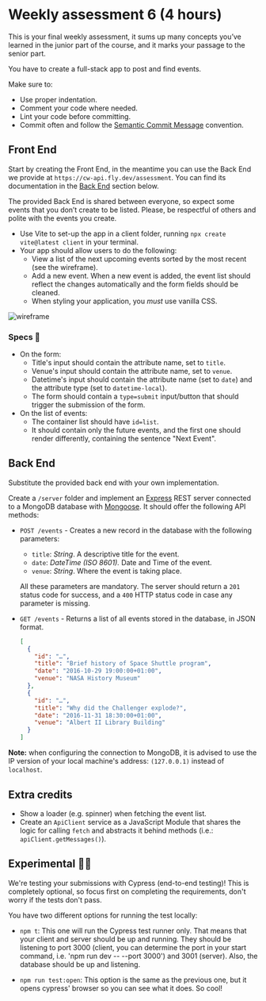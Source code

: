 # Weekly assessment 6 (4 hours)

This is your final weekly assessment, it sums up many concepts you’ve learned in the junior part of the course, and it marks your passage to the senior part.

You have to create a full-stack app to post and find events.

Make sure to:

- Use proper indentation.
- Comment your code where needed.
- Lint your code before committing.
- Commit often and follow the [Semantic Commit Message](https://seesparkbox.com/foundry/semantic_commit_messages) convention.

## Front End

Start by creating the Front End, in the meantime you can use the Back End we provide at `https://cw-api.fly.dev/assessment`. You can find its documentation in the [Back End](https://github.com/codeworks/weekly-assessment-6#back-end) section below.

The provided Back End is shared between everyone, so expect some events that you don’t create to be listed. Please, be respectful of others and polite with the events you create.

- Use Vite to set-up the app in a client folder, running `npx create vite@latest client` in your terminal.
- Your app should allow users to do the following:
  - View a list of the next upcoming events sorted by the most recent (see the wireframe).
  - Add a new event. When a new event is added, the event list should reflect the changes automatically and the form fields should be cleaned.
  - When styling your application, you *must* use vanilla CSS.

![wireframe](readme-images/wireframe.png)

### Specs 🥓

- On the form:
  - Title's input should contain the attribute name, set to `title`.
  - Venue's input should contain the attribute name, set to `venue`.
  - Datetime's input should contain the attribute name (set to `date`) and the attribute type (set to `datetime-local`).
  - The form should contain a `type=submit` input/button that should trigger the submission of the form.
- On the list of events:
  - The container list should have `id=list`.
  - It should contain only the future events, and the first one should render differently, containing the sentence "Next Event".

## Back End

Substitute the provided back end with your own implementation.

Create a `/server` folder and implement an [Express](https://expressjs.com/) REST server connected to a MongoDB database with [Mongoose](http://mongoosejs.com/). It should offer the following API methods:

- `POST /events` - Creates a new record in the database with the following parameters:

  - `title`: *String*. A descriptive title for the event.
  - `date`: *DateTime (ISO 8601).* Date and Time of the event.
  - `venue`: *String*. Where the event is taking place.

  All these parameters are mandatory. The server should return a `201` status code for success, and a `400` HTTP status code in case any parameter is missing.

- `GET /events` - Returns a list of all events stored in the database, in JSON format. 

  ```json
  [
    {
      "id": "…",
      "title": "Brief history of Space Shuttle program",
      "date": "2016-10-29 19:00:00+01:00",
      "venue": "NASA History Museum"
    },
    {
      "id": "…",
      "title": "Why did the Challenger explode?",
      "date": "2016-11-31 18:30:00+01:00",
      "venue": "Albert II Library Building"
    }
  ]
  ```

**Note:** when configuring the connection to MongoDB, it is advised to use the IP version of your local machine's address: `(127.0.0.1)` instead of `localhost`.

## Extra credits

- Show a loader (e.g. spinner) when fetching the event list.
- Create an `ApiClient` service as a JavaScript Module that shares the logic for calling `fetch` and abstracts it behind methods (i.e.: `apiClient.getMessages()`).

## Experimental 👩‍🔬

We're testing your submissions with Cypress (end-to-end testing)! This is completely optional, so focus first on completing the requirements, don't worry if the tests don't pass.

You have two different options for running the test locally:

- `npm t`: This one will run the Cypress test runner only. That means that your client and server should be up and running. They should be listening to port 3000 (client, you can determine the port in your start command, i.e. 'npm run dev -- --port 3000') and 3001 (server). Also, the database should be up and listening.

- `npm run test:open`: This option is the same as the previous one, but it opens cypress' browser so you can see what it does. So cool!
